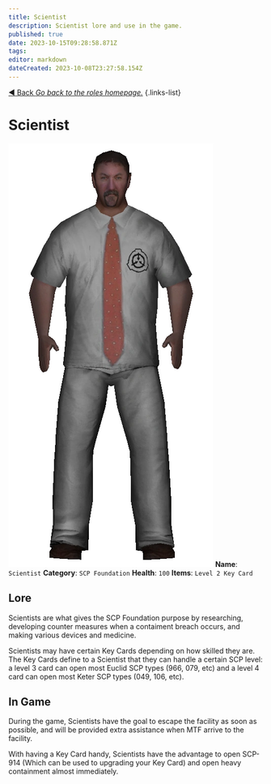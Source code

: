 ```yaml
---
title: Scientist
description: Scientist lore and use in the game.
published: true
date: 2023-10-15T09:28:58.871Z
tags: 
editor: markdown
dateCreated: 2023-10-08T23:27:58.154Z
---
```


[:arrow_backward: Back *Go back to the roles homepage.*](/en/game/jobs)
{.links-list}
# Scientist
![scientist.png](/images/roles/scientist.png)
**Name**: `Scientist`
**Category**: `SCP Foundation`
**Health**: `100`
**Items**: `Level 2 Key Card`
## Lore
Scientists are what gives the SCP Foundation purpose by researching, developing counter measures when a contaiment breach occurs, and making various devices and medicine.

Scientists may have certain Key Cards depending on how skilled they are. The Key Cards define to a Scientist that they can handle a certain SCP level: a level 3 card can open most Euclid SCP types (966, 079, etc) and a level 4 card can open most Keter SCP types (049, 106, etc).

## In Game

During the game, Scientists have the goal to escape the facility as soon as possible, and will be provided extra assistance when MTF arrive to the facility.

With having a Key Card handy, Scientists have the advantage to open SCP-914 (Which can be used to upgrading your Key Card) and open heavy containment almost immediately.